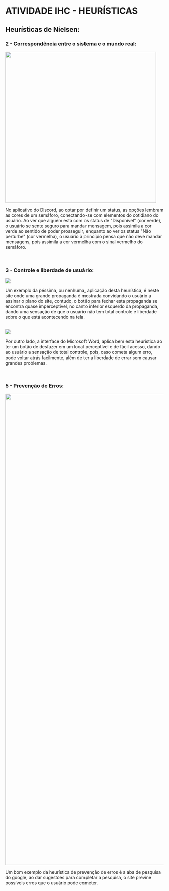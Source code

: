 <h1> ATIVIDADE IHC - HEURÍSTICAS </h1>

<div>
  <h2> Heurísticas de Nielsen: </h2>
  
  <div>
    <h3> 2 - Correspondência entre o sistema e o mundo real: </h3>
    <img width="480px" src="https://preview.redd.it/ufkcs0pqymy21.jpg?auto=webp&s=706d0067b4d61acc1b7b33b40f23ab3363f5afc9"/>
    <p> No aplicativo do Discord, ao optar por definir um status, as opções lembram as cores de um semáforo, conectando-se com elementos do cotidiano do usuário. Ao ver que alguém está com os status de "Disponível" (cor verde), o usuário se sente seguro para mandar mensagem, pois assimila a cor verde ao sentido de poder prosseguir, enquanto ao ver os status "Não perturbe" (cor vermelha), o usuário à princípio pensa que não deve mandar mensagens, pois assimila a cor vermelha com o sinal vermelho do semáforo.</p>
  </div>
  <br/>
  <div>
    <h3> 3 - Controle e liberdade de usuário: </h3>
    <img src="https://media.nngroup.com/media/editor/2020/11/20/harpers_bazaar_compressed.jpg"/>
    <p> Um exemplo da péssima, ou nenhuma, aplicação desta heurística, é neste site onde uma grande propaganda é mostrada convidando o usuário a assinar o plano do site, contudo, o botão para fechar esta propaganda se encontra quase imperceptível, no canto inferior esquerdo da propaganda, dando uma sensação de que o usuário não tem total controle e liberdade sobre o que está acontecendo na tela.</p>
    <br/>
    <img src="https://mlrssxmrsgza.i.optimole.com/xMnrtN4-RAcROH_E/w:1024/h:576/q:mauto/https://i0.wp.com/blindaccessibilitytips.com/wp-content/uploads/2020/10/ms-word.png?resize=1024%2C576&ssl=1">
    <p> Por outro lado, a interface do Microsoft Word, aplica bem esta heurística ao ter um botão de desfazer em um local perceptível e de fácil acesso, dando ao usuário a sensação de total controle, pois, caso cometa algum erro, pode voltar atrás facilmente, além de ter a liberdade de errar sem causar grandes problemas.</p>
  </div>
  <br/>
  <div>
    <h3> 5 - Prevenção de Erros: </h3>
    <img width="1500px" src="https://global-uploads.webflow.com/5c06e16a5bdc7bce10059cc3/5e5540cfdd9a4a409a6ba476_43qyMsRomMThG3bDbaGcFTTcJvTm0xGSbQgqudgVNND6DrfIHrTbVyDbfV0i8-ebnoNNc_snTNTIoA_QL7VcNhr1u0LDeK_0y5iETvjs-ZKZtHfskvcu2b9iT1adp0dXxi0cCfwC.png"/>
    <p> Um bom exemplo da heurística de prevenção de erros é a aba de pesquisa do google, ao dar sugestões para completar a pesquisa, o site previne possíveis erros que o usuário pode cometer.</p>
  </div>
  
</div>
